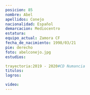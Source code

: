 ```yaml
---
posicion: 85
nombre: Abel 
apellidos: Conejo
nacionalidad: Español
demarcacion: Mediocentro
estatura: 
equipo_actual: Zamora CF
fecha_de_nacimiento: 1998/03/21
pie: derecho
foto: abelconejo.jpg
estudios: 

trayectoria:2019 - 2020#CD Numancia 
titulos:
logros:

video:
---
```

